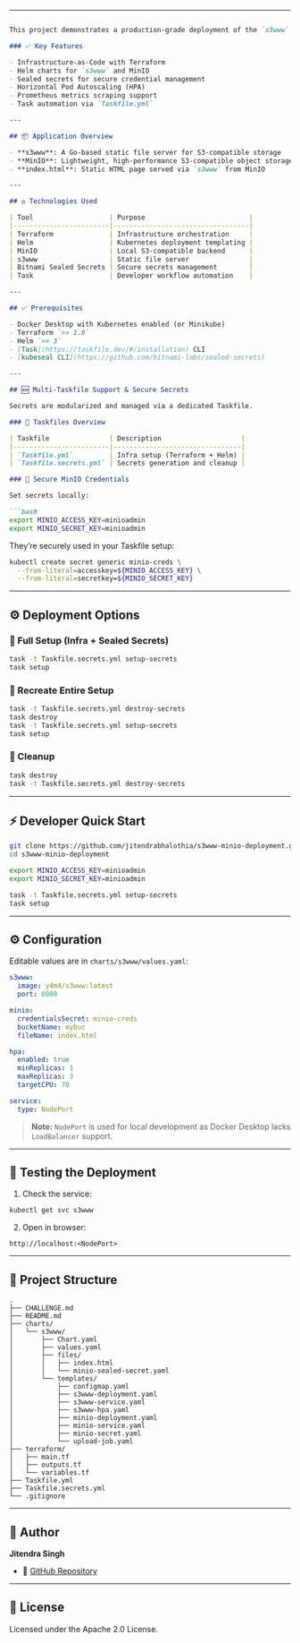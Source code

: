 
---

````markdown

This project demonstrates a production-grade deployment of the `s3www` application using **Helm**, **Terraform**, **MinIO**, and **Kubernetes**.

### ✅ Key Features

- Infrastructure-as-Code with Terraform  
- Helm charts for `s3www` and MinIO  
- Sealed secrets for secure credential management  
- Horizontal Pod Autoscaling (HPA)  
- Prometheus metrics scraping support  
- Task automation via `Taskfile.yml`

---

## 📦 Application Overview

- **s3www**: A Go-based static file server for S3-compatible storage  
- **MinIO**: Lightweight, high-performance S3-compatible object storage  
- **index.html**: Static HTML page served via `s3www` from MinIO

---

## ⚖️ Technologies Used

| Tool                   | Purpose                          |
|------------------------|----------------------------------|
| Terraform              | Infrastructure orchestration     |
| Helm                   | Kubernetes deployment templating |
| MinIO                  | Local S3-compatible backend      |
| s3www                  | Static file server               |
| Bitnami Sealed Secrets | Secure secrets management        |
| Task                   | Developer workflow automation    |

---

## ✅ Prerequisites

- Docker Desktop with Kubernetes enabled (or Minikube)  
- Terraform `>= 1.0`  
- Helm `>= 3`  
- [Task](https://taskfile.dev/#/installation) CLI  
- [kubeseal CLI](https://github.com/bitnami-labs/sealed-secrets)

---

## 🆕 Multi-Taskfile Support & Secure Secrets

Secrets are modularized and managed via a dedicated Taskfile.

### 🔁 Taskfiles Overview

| Taskfile               | Description                    |
|------------------------|--------------------------------|
| `Taskfile.yml`         | Infra setup (Terraform + Helm) |
| `Taskfile.secrets.yml` | Secrets generation and cleanup |

### 🔐 Secure MinIO Credentials

Set secrets locally:

```bash
export MINIO_ACCESS_KEY=minioadmin
export MINIO_SECRET_KEY=minioadmin
````

They’re securely used in your Taskfile setup:

```bash
kubectl create secret generic minio-creds \
  --from-literal=accesskey=${MINIO_ACCESS_KEY} \
  --from-literal=secretkey=${MINIO_SECRET_KEY}
```

---

## ⚙️ Deployment Options

### 🚀 Full Setup (Infra + Sealed Secrets)

```bash
task -t Taskfile.secrets.yml setup-secrets
task setup
```

### 🔁 Recreate Entire Setup

```bash
task -t Taskfile.secrets.yml destroy-secrets
task destroy
task -t Taskfile.secrets.yml setup-secrets
task setup
```

### 🧹 Cleanup

```bash
task destroy
task -t Taskfile.secrets.yml destroy-secrets
```

---

## ⚡ Developer Quick Start

```bash
git clone https://github.com/jitendrabhalothia/s3www-minio-deployment.git
cd s3www-minio-deployment

export MINIO_ACCESS_KEY=minioadmin
export MINIO_SECRET_KEY=minioadmin

task -t Taskfile.secrets.yml setup-secrets
task setup
```

---

## ⚙️ Configuration

Editable values are in `charts/s3www/values.yaml`:

```yaml
s3www:
  image: y4m4/s3www:latest
  port: 8080

minio:
  credentialsSecret: minio-creds
  bucketName: mybuc
  fileName: index.html

hpa:
  enabled: true
  minReplicas: 1
  maxReplicas: 3
  targetCPU: 70

service:
  type: NodePort
```

> **Note:** `NodePort` is used for local development as Docker Desktop lacks `LoadBalancer` support.

---

## 🧪 Testing the Deployment

1. Check the service:

```bash
kubectl get svc s3www
```

2. Open in browser:

```
http://localhost:<NodePort>
```
---

## 📂 Project Structure

```
.
├── CHALLENGE.md
├── README.md
├── charts/
│   └── s3www/
│       ├── Chart.yaml
│       ├── values.yaml
│       ├── files/
│       │   ├── index.html
│       │   └── minio-sealed-secret.yaml
│       └── templates/
│           ├── configmap.yaml
│           ├── s3www-deployment.yaml
│           ├── s3www-service.yaml
│           ├── s3www-hpa.yaml
│           ├── minio-deployment.yaml
│           ├── minio-service.yaml
│           ├── minio-secret.yaml
│           └── upload-job.yaml
├── terraform/
│   ├── main.tf
│   ├── outputs.tf
│   └── variables.tf
├── Taskfile.yml
├── Taskfile.secrets.yml
└── .gitignore
```

---

## 👤 Author

**Jitendra Singh**
* 🔗 [GitHub Repository](https://github.com/jitendrabhalothia/s3www-minio-deployment)

---

## 📜 License

Licensed under the Apache 2.0 License.
